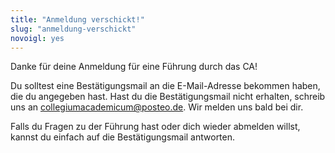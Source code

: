 ```yaml
---
title: "Anmeldung verschickt!"
slug: "anmeldung-verschickt"
novoigl: yes
---
```


Danke für deine Anmeldung für eine Führung durch das CA!

Du solltest eine Bestätigungsmail an die E-Mail-Adresse bekommen haben, die du angegeben hast. Hast du die Bestätigungsmail nicht erhalten, schreib uns an collegiumacademicum@posteo.de.
Wir melden uns bald bei dir.

Falls du Fragen zu der Führung hast oder dich wieder abmelden willst, kannst du einfach auf die Bestätigungsmail antworten.
